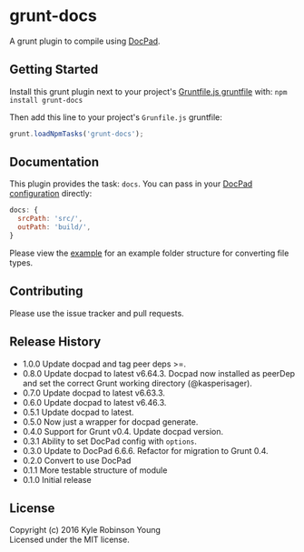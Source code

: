 # grunt-docs

A grunt plugin to compile using [DocPad](http://docpad.org/).

## Getting Started

Install this grunt plugin next to your project's
[Gruntfile.js gruntfile](http://gruntjs.com/getting-started) with:
`npm install grunt-docs`

Then add this line to your project's `Grunfile.js` gruntfile:

```js
grunt.loadNpmTasks('grunt-docs');
```

## Documentation

This plugin provides the task: `docs`. You can pass in your
[DocPad configuration](http://docpad.org/docs/config) directly:

```js
docs: {
  srcPath: 'src/',
  outPath: 'build/',
}
```

Please view the
[example](https://github.com/shama/grunt-docs/tree/master/example) for an
example folder structure for converting file types.

## Contributing

Please use the issue tracker and pull requests.

## Release History

* 1.0.0 Update docpad and tag peer deps >=.
* 0.8.0 Update docpad to latest v6.64.3. Docpad now installed as peerDep and set the correct Grunt working directory (@kasperisager).
* 0.7.0 Update docpad to latest v6.63.3.
* 0.6.0 Update docpad to latest v6.46.3.
* 0.5.1 Update docpad to latest.
* 0.5.0 Now just a wrapper for docpad generate.
* 0.4.0 Support for Grunt v0.4. Update docpad version.
* 0.3.1 Ability to set DocPad config with `options`.
* 0.3.0 Update to DocPad 6.6.6. Refactor for migration to Grunt 0.4.
* 0.2.0 Convert to use DocPad
* 0.1.1 More testable structure of module
* 0.1.0 Initial release

## License

Copyright (c) 2016 Kyle Robinson Young<br/>
Licensed under the MIT license.
